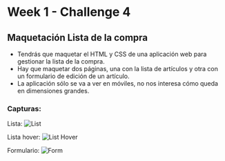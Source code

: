 # Week 1 - Challenge 4

## Maquetación Lista de la compra

- Tendrás que maquetar el HTML y CSS de una aplicación web para gestionar la lista de la compra.
- Hay que maquetar dos páginas, una con la lista de artículos y otra con un formulario de edición de un artículo.
- La aplicación sólo se va a ver en móviles, no nos interesa cómo queda en dimensiones grandes.

### Capturas:

Lista:
![List](list.png "List")

Lista hover:
![List Hover](list-hover.png "List Hover")

Formulario:
![Form](form.png "Form")
